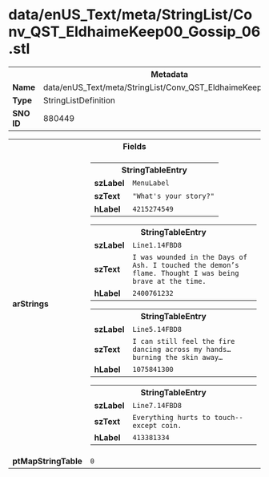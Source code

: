 <h1>data/enUS_Text/meta/StringList/Conv_QST_EldhaimeKeep00_Gossip_06.stl</h1><table><tr><th colspan="100%">Metadata</th></tr><tr><td><b>Name</b></td><td>data/enUS_Text/meta/StringList/Conv_QST_EldhaimeKeep00_Gossip_06.stl</td></tr><tr><td><b>Type</b></td><td>StringListDefinition</td></tr><tr><td><b>SNO ID</b></td><td>880449</td></tr></table>

<table><tr><th colspan="100%">Fields</th></tr><tr><td><b>arStrings</b></td><td><table><tr><th colspan="100%">StringTableEntry</th></tr><tr><td><b>szLabel</b></td><td><code>MenuLabel</code></td></tr><tr><td><b>szText</b></td><td><code>"What's your story?"</code></td></tr><tr><td><b>hLabel</b></td><td><code>4215274549</code></td></tr></table>


<table><tr><th colspan="100%">StringTableEntry</th></tr><tr><td><b>szLabel</b></td><td><code>Line1.14FBD8</code></td></tr><tr><td><b>szText</b></td><td><code>I was wounded in the Days of Ash. I touched the demon’s flame. Thought I was being brave at the time.</code></td></tr><tr><td><b>hLabel</b></td><td><code>2400761232</code></td></tr></table>


<table><tr><th colspan="100%">StringTableEntry</th></tr><tr><td><b>szLabel</b></td><td><code>Line5.14FBD8</code></td></tr><tr><td><b>szText</b></td><td><code>I can still feel the fire dancing across my hands… burning the skin away…</code></td></tr><tr><td><b>hLabel</b></td><td><code>1075841300</code></td></tr></table>


<table><tr><th colspan="100%">StringTableEntry</th></tr><tr><td><b>szLabel</b></td><td><code>Line7.14FBD8</code></td></tr><tr><td><b>szText</b></td><td><code>Everything hurts to touch--except coin.</code></td></tr><tr><td><b>hLabel</b></td><td><code>413381334</code></td></tr></table>


</td></tr><tr><td><b>ptMapStringTable</b></td><td><code>0</code></td></tr></table>

